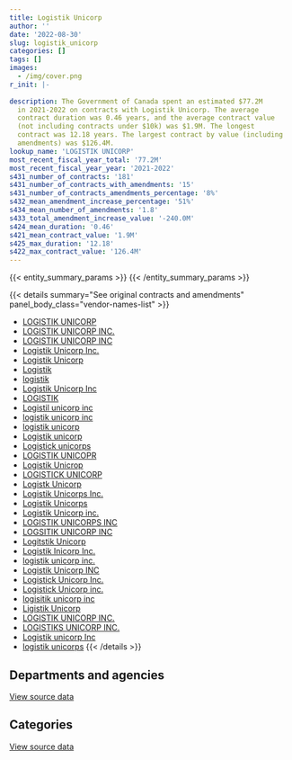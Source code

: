 ```yaml
---
title: Logistik Unicorp
author: ''
date: '2022-08-30'
slug: logistik_unicorp
categories: []
tags: []
images:
  - /img/cover.png
r_init: |-
  
description: The Government of Canada spent an estimated $77.2M
  in 2021-2022 on contracts with Logistik Unicorp. The average
  contract duration was 0.46 years, and the average contract value
  (not including contracts under $10k) was $1.9M. The longest
  contract was 12.18 years. The largest contract by value (including
  amendments) was $126.4M.
lookup_name: 'LOGISTIK UNICORP'
most_recent_fiscal_year_total: '77.2M'
most_recent_fiscal_year_year: '2021-2022'
s431_number_of_contracts: '181'
s431_number_of_contracts_with_amendments: '15'
s431_number_of_contracts_amendments_percentage: '8%'
s432_mean_amendment_increase_percentage: '51%'
s434_mean_number_of_amendments: '1.8'
s433_total_amendment_increase_value: '-240.0M'
s424_mean_duration: '0.46'
s421_mean_contract_value: '1.9M'
s425_max_duration: '12.18'
s422_max_contract_value: '126.4M'
---
```


<script src="/rmarkdown-libs/htmlwidgets/htmlwidgets.js"></script>
<link href="/rmarkdown-libs/datatables-css/datatables-crosstalk.css" rel="stylesheet" />
<script src="/rmarkdown-libs/datatables-binding/datatables.js"></script>
<script src="/rmarkdown-libs/jquery/jquery-3.6.0.min.js"></script>
<link href="/rmarkdown-libs/dt-core-bootstrap/css/dataTables.bootstrap.min.css" rel="stylesheet" />
<link href="/rmarkdown-libs/dt-core-bootstrap/css/dataTables.bootstrap.extra.css" rel="stylesheet" />
<script src="/rmarkdown-libs/dt-core-bootstrap/js/jquery.dataTables.min.js"></script>
<script src="/rmarkdown-libs/dt-core-bootstrap/js/dataTables.bootstrap.min.js"></script>
<link href="/rmarkdown-libs/crosstalk/css/crosstalk.min.css" rel="stylesheet" />
<script src="/rmarkdown-libs/crosstalk/js/crosstalk.min.js"></script>
<script src="/rmarkdown-libs/htmlwidgets/htmlwidgets.js"></script>
<link href="/rmarkdown-libs/datatables-css/datatables-crosstalk.css" rel="stylesheet" />
<script src="/rmarkdown-libs/datatables-binding/datatables.js"></script>
<script src="/rmarkdown-libs/jquery/jquery-3.6.0.min.js"></script>
<link href="/rmarkdown-libs/dt-core-bootstrap/css/dataTables.bootstrap.min.css" rel="stylesheet" />
<link href="/rmarkdown-libs/dt-core-bootstrap/css/dataTables.bootstrap.extra.css" rel="stylesheet" />
<script src="/rmarkdown-libs/dt-core-bootstrap/js/jquery.dataTables.min.js"></script>
<script src="/rmarkdown-libs/dt-core-bootstrap/js/dataTables.bootstrap.min.js"></script>
<link href="/rmarkdown-libs/crosstalk/css/crosstalk.min.css" rel="stylesheet" />
<script src="/rmarkdown-libs/crosstalk/js/crosstalk.min.js"></script>

{{< entity_summary_params >}}
{{< /entity_summary_params >}}

{{< details summary="See original contracts and amendments" panel_body_class="vendor-names-list" >}}
- [LOGISTIK UNICORP](https://search.open.canada.ca/en/ct/?sort=contract_value_f%20desc&page=1&search_text=%22LOGISTIK%20UNICORP%22)
- [LOGISTIK UNICORP INC.](https://search.open.canada.ca/en/ct/?sort=contract_value_f%20desc&page=1&search_text=%22LOGISTIK%20UNICORP%20INC.%22)
- [LOGISTIK UNICORP INC](https://search.open.canada.ca/en/ct/?sort=contract_value_f%20desc&page=1&search_text=%22LOGISTIK%20UNICORP%20INC%22)
- [Logistik Unicorp Inc.](https://search.open.canada.ca/en/ct/?sort=contract_value_f%20desc&page=1&search_text=%22Logistik%20Unicorp%20Inc.%22)
- [Logistik Unicorp](https://search.open.canada.ca/en/ct/?sort=contract_value_f%20desc&page=1&search_text=%22Logistik%20Unicorp%22)
- [Logistik](https://search.open.canada.ca/en/ct/?sort=contract_value_f%20desc&page=1&search_text=%22Logistik%22)
- [logistik](https://search.open.canada.ca/en/ct/?sort=contract_value_f%20desc&page=1&search_text=%22logistik%22)
- [Logistik Unicorp Inc](https://search.open.canada.ca/en/ct/?sort=contract_value_f%20desc&page=1&search_text=%22Logistik%20Unicorp%20Inc%22)
- [LOGISTIK](https://search.open.canada.ca/en/ct/?sort=contract_value_f%20desc&page=1&search_text=%22LOGISTIK%22)
- [Logistil unicorp inc](https://search.open.canada.ca/en/ct/?sort=contract_value_f%20desc&page=1&search_text=%22Logistil%20unicorp%20inc%22)
- [logistik unicorp inc](https://search.open.canada.ca/en/ct/?sort=contract_value_f%20desc&page=1&search_text=%22logistik%20unicorp%20inc%22)
- [logistik unicorp](https://search.open.canada.ca/en/ct/?sort=contract_value_f%20desc&page=1&search_text=%22logistik%20unicorp%22)
- [Logistik unicorp](https://search.open.canada.ca/en/ct/?sort=contract_value_f%20desc&page=1&search_text=%22Logistik%20unicorp%22)
- [Logistick unicorps](https://search.open.canada.ca/en/ct/?sort=contract_value_f%20desc&page=1&search_text=%22Logistick%20unicorps%22)
- [LOGISTIK UNICOPR](https://search.open.canada.ca/en/ct/?sort=contract_value_f%20desc&page=1&search_text=%22LOGISTIK%20UNICOPR%22)
- [Logistik Unicrop](https://search.open.canada.ca/en/ct/?sort=contract_value_f%20desc&page=1&search_text=%22Logistik%20Unicrop%22)
- [LOGISTICK UNICORP](https://search.open.canada.ca/en/ct/?sort=contract_value_f%20desc&page=1&search_text=%22LOGISTICK%20UNICORP%22)
- [Logistk Unicorp](https://search.open.canada.ca/en/ct/?sort=contract_value_f%20desc&page=1&search_text=%22Logistk%20Unicorp%22)
- [Logistik Unicorps Inc.](https://search.open.canada.ca/en/ct/?sort=contract_value_f%20desc&page=1&search_text=%22Logistik%20Unicorps%20Inc.%22)
- [Logistik Unicorps](https://search.open.canada.ca/en/ct/?sort=contract_value_f%20desc&page=1&search_text=%22Logistik%20Unicorps%22)
- [Logistik Unicorp inc.](https://search.open.canada.ca/en/ct/?sort=contract_value_f%20desc&page=1&search_text=%22Logistik%20Unicorp%20inc.%22)
- [LOGISTIK UNICORPS INC](https://search.open.canada.ca/en/ct/?sort=contract_value_f%20desc&page=1&search_text=%22LOGISTIK%20UNICORPS%20INC%22)
- [LOGSITIK UNICORP INC](https://search.open.canada.ca/en/ct/?sort=contract_value_f%20desc&page=1&search_text=%22LOGSITIK%20UNICORP%20INC%22)
- [Logitstik Unicorp](https://search.open.canada.ca/en/ct/?sort=contract_value_f%20desc&page=1&search_text=%22Logitstik%20Unicorp%22)
- [Logistik Inicorp Inc.](https://search.open.canada.ca/en/ct/?sort=contract_value_f%20desc&page=1&search_text=%22Logistik%20Inicorp%20Inc.%22)
- [logistik unicorp inc.](https://search.open.canada.ca/en/ct/?sort=contract_value_f%20desc&page=1&search_text=%22logistik%20unicorp%20inc.%22)
- [Logistik Unicorp INC](https://search.open.canada.ca/en/ct/?sort=contract_value_f%20desc&page=1&search_text=%22Logistik%20Unicorp%20INC%22)
- [Logistick Unicorp Inc.](https://search.open.canada.ca/en/ct/?sort=contract_value_f%20desc&page=1&search_text=%22Logistick%20Unicorp%20Inc.%22)
- [Logistick Unicorp inc.](https://search.open.canada.ca/en/ct/?sort=contract_value_f%20desc&page=1&search_text=%22Logistick%20Unicorp%20inc.%22)
- [logisitik unicorp inc](https://search.open.canada.ca/en/ct/?sort=contract_value_f%20desc&page=1&search_text=%22logisitik%20unicorp%20inc%22)
- [Ligistik Unicorp](https://search.open.canada.ca/en/ct/?sort=contract_value_f%20desc&page=1&search_text=%22Ligistik%20Unicorp%22)
- [LOGISTIK UNICORP INC.](https://search.open.canada.ca/en/ct/?sort=contract_value_f%20desc&page=1&search_text=%22LOGISTIK%20UNICORP%20%20INC.%22)
- [LOGISTIKS UNICORP INC.](https://search.open.canada.ca/en/ct/?sort=contract_value_f%20desc&page=1&search_text=%22LOGISTIKS%20UNICORP%20INC.%22)
- [Logistik unicorp Inc](https://search.open.canada.ca/en/ct/?sort=contract_value_f%20desc&page=1&search_text=%22Logistik%20unicorp%20Inc%22)
- [logistik unicorps](https://search.open.canada.ca/en/ct/?sort=contract_value_f%20desc&page=1&search_text=%22logistik%20unicorps%22)
{{< /details >}}

## Departments and agencies

<div id="htmlwidget-1" style="width:100%;height:auto;" class="datatables html-widget"></div>
<script type="application/json" data-for="htmlwidget-1">{"x":{"style":"bootstrap","filter":"none","vertical":false,"data":[["<a href=\"/departments/cbsa-asfc/\">Canada Border Services Agency<\/a>","<a href=\"/departments/csc-scc/\">Correctional Service of Canada<\/a>","<a href=\"/departments/dfo-mpo/\">Fisheries and Oceans Canada<\/a>","<a href=\"/departments/dnd-mdn/\">National Defence<\/a>","<a href=\"/departments/ec/\">Environment and Climate Change Canada<\/a>","<a href=\"/departments/phac-aspc/\">Public Health Agency of Canada<\/a>","<a href=\"/departments/vac-acc/\">Veterans Affairs Canada<\/a>"],[4731523.48,6742639.01,null,14588214.58,114309.29,null,13293.92],[4744486.56,6761112,null,13446485.15,114622.46,null,null],[4806103.48,6742639.01,null,4034414.38,114309.29,56291136.22,null],[4718560.4,6742639.01,22600,5565284.83,33413.22,60076797.43,null]],"container":"<table class=\"table table-striped table-hover row-border order-column display\">\n  <thead>\n    <tr>\n      <th>Department<\/th>\n      <th>2018-2019<\/th>\n      <th>2019-2020<\/th>\n      <th>2020-2021<\/th>\n      <th>2021-2022<\/th>\n    <\/tr>\n  <\/thead>\n<\/table>","options":{"order":[[4,"desc"]],"pageLength":10,"autoWidth":true,"columnDefs":[{"targets":1,"render":"function(data, type, row, meta) {\n    return type !== 'display' ? data : DTWidget.formatCurrency(data, \"$\", 2, 3, \",\", \".\", true, null);\n  }"},{"targets":2,"render":"function(data, type, row, meta) {\n    return type !== 'display' ? data : DTWidget.formatCurrency(data, \"$\", 2, 3, \",\", \".\", true, null);\n  }"},{"targets":3,"render":"function(data, type, row, meta) {\n    return type !== 'display' ? data : DTWidget.formatCurrency(data, \"$\", 2, 3, \",\", \".\", true, null);\n  }"},{"targets":4,"render":"function(data, type, row, meta) {\n    return type !== 'display' ? data : DTWidget.formatCurrency(data, \"$\", 2, 3, \",\", \".\", true, null);\n  }"},{"width":"16%","targets":[1,2,3,4]},{"className":"dt-right","targets":[1,2,3,4]}],"orderClasses":false}},"evals":["options.columnDefs.0.render","options.columnDefs.1.render","options.columnDefs.2.render","options.columnDefs.3.render"],"jsHooks":[]}</script>
<p class="text-right">
<a href="https://github.com/GoC-Spending/contracts-data/tree/main/data/out/vendors/logistik_unicorp/summary_by_fiscal_year_by_department.csv" class="source-data-link btn btn-link">View source data</a>
</p>

## Categories

<div id="htmlwidget-2" style="width:100%;height:auto;" class="datatables html-widget"></div>
<script type="application/json" data-for="htmlwidget-2">{"x":{"style":"bootstrap","filter":"none","vertical":false,"data":[["<a href=\"/categories/professional_services/\">Professional services<\/a>","<a href=\"/categories/medical/\">Medical<\/a>","<a href=\"/categories/industrial_products_and_services/\">Industrial products and services<\/a>"],[4731523.48,null,21458456.8],[4744486.56,null,20322219.61],[4731523.48,56346475.27,10910603.63],[4718560.4,60112566.19,12328168.3]],"container":"<table class=\"table table-striped table-hover row-border order-column display\">\n  <thead>\n    <tr>\n      <th>Category<\/th>\n      <th>2018-2019<\/th>\n      <th>2019-2020<\/th>\n      <th>2020-2021<\/th>\n      <th>2021-2022<\/th>\n    <\/tr>\n  <\/thead>\n<\/table>","options":{"order":[[4,"desc"]],"dom":"t","pageLength":30,"autoWidth":true,"columnDefs":[{"targets":1,"render":"function(data, type, row, meta) {\n    return type !== 'display' ? data : DTWidget.formatCurrency(data, \"$\", 2, 3, \",\", \".\", true, null);\n  }"},{"targets":2,"render":"function(data, type, row, meta) {\n    return type !== 'display' ? data : DTWidget.formatCurrency(data, \"$\", 2, 3, \",\", \".\", true, null);\n  }"},{"targets":3,"render":"function(data, type, row, meta) {\n    return type !== 'display' ? data : DTWidget.formatCurrency(data, \"$\", 2, 3, \",\", \".\", true, null);\n  }"},{"targets":4,"render":"function(data, type, row, meta) {\n    return type !== 'display' ? data : DTWidget.formatCurrency(data, \"$\", 2, 3, \",\", \".\", true, null);\n  }"},{"width":"16%","targets":[1,2,3,4]},{"className":"dt-right","targets":[1,2,3,4]}],"orderClasses":false,"lengthMenu":[10,25,30,50,100]}},"evals":["options.columnDefs.0.render","options.columnDefs.1.render","options.columnDefs.2.render","options.columnDefs.3.render"],"jsHooks":[]}</script>
<p class="text-right">
<a href="https://github.com/GoC-Spending/contracts-data/tree/main/data/out/vendors/logistik_unicorp/summary_by_fiscal_year_by_category.csv" class="source-data-link btn btn-link">View source data</a>
</p>
